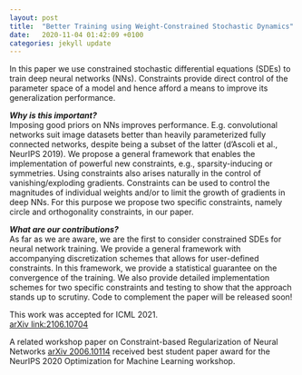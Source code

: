 ```yaml
---
layout: post
title:  "Better Training using Weight-Constrained Stochastic Dynamics"
date:   2020-11-04 01:42:09 +0100
categories: jekyll update
---
```


In this paper we use constrained stochastic differential equations (SDEs) to train deep neural networks (NNs). Constraints provide direct control of the parameter space of a model and hence afford a means to improve its generalization performance. 

***Why is this important?*** <br>
Imposing good priors on NNs improves performance. E.g. convolutional networks suit image datasets better than heavily parameterized fully connected networks, despite being a subset of the latter (d’Ascoli et al., NeurIPS 2019). We propose a general framework that enables the implementation of powerful new constraints, e.g., sparsity-inducing or symmetries. Using constraints also arises naturally in the control
of vanishing/exploding gradients. Constraints can be used to control the magnitudes of individual
weights and/or to limit the growth of gradients in deep NNs. For this purpose we propose two specific constraints, namely circle and orthogonality constraints, in our paper.  

***What are our contributions?*** <br> 
As far as we are aware, we are the first to consider constrained SDEs for neural network training. We provide a general framework with accompanying discretization schemes that allows for user-defined constraints. In this framework, we provide a statistical guarantee on the convergence of the training. We also provide detailed implementation schemes for two specific constraints and testing to show that the approach stands up to scrutiny. Code to complement the paper will be released soon!

This work was accepted for ICML 2021. <br>
[arXiv link:2106.10704](https://arxiv.org/abs/2106.10704)
<!---and my video presentation for the work on [YouTube](https://youtu.be/5xhvuNPmCj4)-->

A related workshop paper on Constraint-based Regularization of Neural Networks [arXiv 2006.10114](https://arxiv.org/abs/2006.10114) received best student paper award for the NeurIPS 2020 Optimization for Machine Learning workshop.




